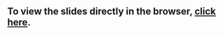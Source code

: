 ## To view the slides directly in the browser, [click here](https://docs.google.com/presentation/d/1XBZDbYJu1AhtCWCXC-orh-KYsLsoQuZn0xAgToxqfbk/).